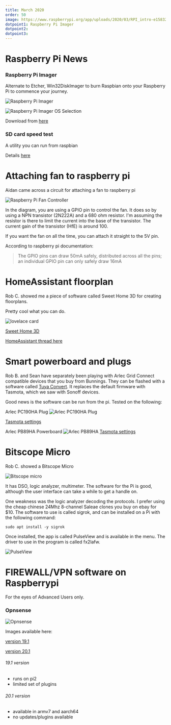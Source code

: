```yaml
---
title: March 2020
order: 50
image: https://www.raspberrypi.org/app/uploads/2020/03/RPI_intro-e1583228263677.png
dotpoint1: Raspberry Pi Imager
dotpoint2: 
dotpoint3:
---
```




# Raspberry Pi News

### Raspberry Pi Imager
Alternate to Etcher, Win32DiskImager to burn Raspbian onto your Raspberry Pi to commence your journey.

![Raspberry Pi Imager](https://www.raspberrypi.org/app/uploads/2020/03/RPI_intro-e1583228263677.png)

![Raspberry Pi Imager OS Selection](https://www.raspberrypi.org/app/uploads/2020/03/IMAGING-UTILITY-OS.png)

Download from [here](https://www.raspberrypi.org/downloads/)

### SD card speed test
A utility you can run from raspbian

Details [here](https://www.raspberrypi.org/blog/sd-card-speed-test/)

# Attaching fan to raspberry pi

Aidan came across a circuit for attaching a fan to raspberry pi

![Raspberry Pi Fan Controller](https://github.com/raspberrypisig/raspberrypisig.github.io/raw/master/assets/images/raspberry-pi-fan-controller-schematic.png)

In the diagram, you are using a GPIO pin to control the fan. It does so by using a NPN transistor (2N222A) and a 680 ohm resistor.
I'm assuming the resistor is there to limit the current into the base of the transistor. The current gain of the transistor (HfE) is around 100.

If you want the fan on all the time, you can attach it straight to the 5V pin.

According to raspberry pi documentation:

> The GPIO pins can draw 50mA safely, distributed across all the pins; an individual GPIO pin can only safely draw 16mA

# HomeAssistant floorplan

Rob C. showed me a piece of software called Sweet Home 3D for creating floorplans.

Pretty cool what you can do.

![lovelace card](https://community-home-assistant-assets.s3.dualstack.us-west-2.amazonaws.com/original/3X/7/b/7bd315e30387b9657aba85fed3c526f4f3f4c2a0.jpeg)

[Sweet Home 3D](http://www.sweethome3d.com/)

[HomeAssistant thread here](https://community.home-assistant.io/t/3d-floorplan-using-lovelace-picture-elements-card/123357/17)

# Smart powerboard and plugs

Rob B. and Sean have separately been playing with Arlec Grid Connect compatible devices that you buy from Bunnings. They can be flashed
with a software called [Tuya Convert](https://github.com/ct-Open-Source/tuya-convert). It replaces the default firmware with Tasmota, which we saw with Sonoff devices.

Good news is the software can be run from the pi. Tested on the following:

Arlec PC190HA Plug
![Arlec PC190HA Plug](https://media.bunnings.com.au/Product-800x800/703ac61b-deb3-41b0-8848-adf928fc0521.jpg)

[Tasmota settings](https://templates.blakadder.com/arlec_PC190HA.html)

Arlec PB89HA Powerboard
![Arlec PB89HA](https://2ecffd01e1ab3e9383f0-07db7b9624bbdf022e3b5395236d5cf8.ssl.cf4.rackcdn.com/Product-800x800/68e4b1c6-460c-420c-a5d8-53eef03be921.jpg)
[Tasmota settings](https://templates.blakadder.com/arlec_PB89HA.html)

# Bitscope Micro 
Rob C. showed a Bitscope Micro

![Bitscope micro](http://www.bitscope.com/slides/EK11C/02.png)

It has DSO, logic analyzer, multimeter. The software for the Pi is good, although the user interface can take a while to get a handle on.

One weakness was the logic analyzer decoding the protocols. I prefer using the cheap chinese 24Mhz 8-channel Saleae clones you buy on ebay for $10. The software to use is called sigrok, and can be installed on a Pi with the following command:

```
sudo apt install -y sigrok
```

Once installed, the app is called PulseView and is available in the menu. The driver to use in the program is called fx2lafw.

![PulseView](https://www.sigrok.org/blog/sites/default/files/pv_a2l.png)

# FIREWALL/VPN software on Raspberrypi

For the eyes of Advanced Users only.

### Opnsense 
![Opnsense](https://opnsense.org/wp-content/uploads/2014/11/feature_captiveportal.png)

Images available here:

[version 19.1](https://pkg.opnsense.org/)


[version 20.1](https://opnsense.rene.network/)


###### 19.1 version

- runs on pi2
- limited set of plugins

###### 20.1 version

- available in armv7 and aarch64
- no updates/plugins available



